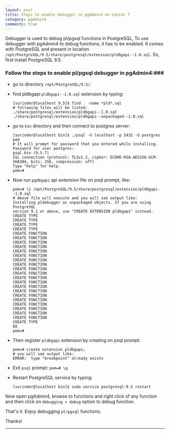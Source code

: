 ```yaml
---
layout: post
title: Steps to enable debugger in pgAdmin4 on Centos 7
category: pgAdmin4
comments: true
---
```


Debugger is used to debug pl/pgsql functions in PostgreSQL, To use debugger with pgAdmin4 to debug functions, it has to be enabled.
It comes with PostgreSQL and present in location `/opt/PostgreSQL/9.5/share/postgresql/extension/pldbgapi--1.0.sql`.
So, first install PostgreSQL 9.5.


### Follow the steps to enable pl/pgsql debugger in pgAdmin4:###


- go to directory `/opt/PostgreSQL/9.5/`.

- find pldbgapi `pldbgapi--1.0.sql` extension by typing:

      [surinder@localhost 9.5]$ find . -name *pld*.sql
      # following files will be listed:
      ./share/postgresql/extension/pldbgapi--1.0.sql
      ./share/postgresql/extension/pldbgapi--unpackaged--1.0.sql

- go to `bin` directory and then connect to postgres server:

      [surinder@localhost bin]$ ./psql -h localhost -p 5432 -U postgres pem
      # It will prompt for password that you entered while installing.
      Password for user postgres:
      psql.bin (9.5.7)
      SSL connection (protocol: TLSv1.2, cipher: ECDHE-RSA-AES256-GCM-SHA384, bits: 256, compression: off)
      Type "help" for help.
      pem=#

- Now run `pgdbgapi` api extension file on psql prompt, like:

      pem=# \i /opt/PostgreSQL/9.5/share/postgresql/extension/pldbgapi--1.0.sql
      # Above file will execute and you will see output like:
      Installing pldebugger as unpackaged objects. If you are using PostgreSQL
      version 9.1 or above, use "CREATE EXTENSION pldbgapi" instead.
      CREATE TYPE
      CREATE TYPE
      CREATE TYPE
      CREATE TYPE
      CREATE FUNCTION
      CREATE FUNCTION
      CREATE FUNCTION
      CREATE FUNCTION
      CREATE FUNCTION
      CREATE FUNCTION
      CREATE FUNCTION
      CREATE FUNCTION
      CREATE FUNCTION
      CREATE FUNCTION
      CREATE FUNCTION
      CREATE FUNCTION
      CREATE FUNCTION
      CREATE FUNCTION
      CREATE FUNCTION
      CREATE FUNCTION
      CREATE FUNCTION
      CREATE FUNCTION
      CREATE FUNCTION
      CREATE FUNCTION
      CREATE TYPE
      DO
      pem=#


- Then register `pldbgapi` extension by creating on psql prompt:

      pem=# create extension pldbgapi;
      # you will see output like:
      ERROR:  type "breakpoint" already exists


-  Exit `psql` prompt:
      `pem=# \q`


- Restart PostgreSQL service by typing:

      [surinder@localhost bin]$ sudo service postgresql-9.5 restart

Now open pgAdmin4, browse to functions and right click of any function and then click on `debugging > debug` option to debug function.

That's it. Enjoy debugging `pl/pgsql` functions.

Thanks!


---
